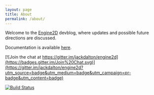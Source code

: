 ```yaml
---
layout: page
title: About
permalink: /about/
---
```


Welcome to the [Engine2D](https://github.com/jackdalton/engine2d) devblog, where updates and possible future directions are discussed.

Documentation is available [here](http://jackdalton.org/engine2d/main/index.html).

[![Join the chat at https://gitter.im/jackdalton/engine2d](https://badges.gitter.im/Join%20Chat.svg)](https://gitter.im/jackdalton/engine2d?utm_source=badge&utm_medium=badge&utm_campaign=pr-badge&utm_content=badge)

[![Build Status](https://travis-ci.org/jackdalton/engine2d.svg?branch=master)](https://travis-ci.org/jackdalton/engine2d)
